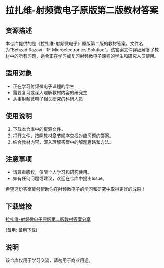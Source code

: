 # 拉扎维-射频微电子原版第二版教材答案

## 资源描述

本仓库提供的是《拉扎维-射频微电子》原版第二版的教材答案，文件名为“Behzad Razavi- RF Microelectronics Solution”。该答案文件详细解答了教材中的所有习题，适合正在学习或复习射频微电子课程的学生和研究人员使用。

## 适用对象

- 正在学习射频微电子课程的学生
- 需要复习或深入理解教材内容的研究生
- 从事射频微电子相关研究的科研人员

## 使用说明

1. 下载本仓库中的资源文件。
2. 打开文件，按照教材章节顺序查找对应习题的答案。
3. 结合教材内容，深入理解答案中的解题思路和方法。

## 注意事项

- 请尊重版权，仅限个人学习和研究使用。
- 如有任何问题或建议，欢迎在仓库中提出Issue。

希望这份答案能够帮助你在射频微电子的学习和研究中取得更好的成果！

## 下载链接
[拉扎维-射频微电子原版第二版教材答案分享](https://pan.quark.cn/s/3b70f7e61000) 

(备用: [备用下载](https://pan.baidu.com/s/1HTdQ5ijTGJdYqOVW-IC2jQ?pwd=1234))

## 说明

该仓库仅用于学习交流，请勿用于商业用途。

